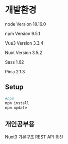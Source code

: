 # 개발환경

node Version 18.16.0

npm Version 9.5.1

Vue3 Version 3.3.4

Nuxt Version 3.5.2

Sass 1.62

Pinia 2.1.3


## Setup

```bash
#npm
npm install
npm update
```

## 개인공부용
Nuxt3 기본구조
REST API 통신
